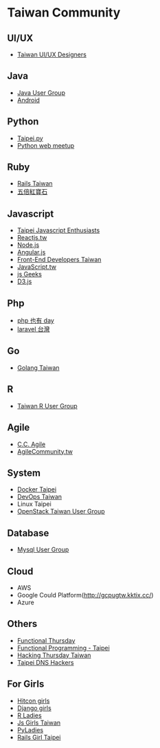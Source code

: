 # Taiwan Community

## UI/UX
* [Taiwan UI/UX Designers](https://www.facebook.com/groups/TaiwanUIUXDesigners/events/)

## Java
* [Java User Group](http://www.meetup.com/taiwanjug/)
* [Android](https://www.facebook.com/groups/AndroidTaipei/)

## Python
* [Taipei.py](http://www.meetup.com/Taipei-py/)
* [Python web meetup](http://www.meetup.com/Taipei-py/)

## Ruby
* [Rails Taiwan](http://www.meetup.com/rails-taiwan/)
* [五倍紅寶石](http://5xruby.kktix.cc/)

## Javascript
* [Taipei Javascript Enthusiasts](http://www.meetup.com/javascript-enthusiasts/)
* [Reactjs.tw](http://reactjs.kktix.cc/)
* [Node.js](http://nodejsparty.kktix.cc/)
* [Angular.js](http://www.meetup.com/Taipei-AngularJS-Meetup/)
* [Front-End Developers Taiwan](https://www.facebook.com/groups/f2e.tw/)
* [JavaScript.tw](http://javascript-tw.kktix.cc/)
* [js Geeks](http://jsgeeks.kktix.cc/)
* [D3.js](http://www.meetup.com/Taipei-D3-js-Meetup/)

## Php
* [php 也有 day](http://phptheday.kktix.cc/)
* [laravel 台灣](http://laraveltw.kktix.cc/)

## Go
* [Golang Taiwan](http://golang.kktix.cc/)

## R
* [Taiwan R User Group](http://www.meetup.com/Taiwan-R/)

## Agile
* [C.C. Agile](http://ezscrum.kktix.cc/)
* [AgileCommunity.tw](http://www.accupass.com/org/detail/r/965090279531912/1/0)

## System
* [Docker Taipei](http://www.meetup.com/Docker-Taipei/)
* [DevOps Taiwan](http://devops.kktix.cc/)
* Linux Taipei
* [OpenStack Taiwan User Group](http://www.meetup.com/OpenStack-Taiwan-User-Group)

## Database
* [Mysql User Group](http://www.accupass.com/org/detail/r/1407090558017161928200/1/0)

## Cloud
* AWS
* Google Could Platform(http://gcpugtw.kktix.cc/)
* Azure

## Others
* [Functional Thursday](http://www.meetup.com/Functional-Thursday/)
* [Functional Programming - Taipei](http://www.meetup.com/Functional-Programming-Taipei/)
* [Hacking Thursday Taiwan](http://www.meetup.com/h4-taiwan/)
* [Taipei DNS Hackers](http://www.meetup.com/TaipeiDNSHackers/)

## For Girls
* [Hitcon girls](http://girls.hitcon.org/)
* [Django girls](https://www.facebook.com/groups/djangogirls.taiwan/)
* [R Ladies](https://www.facebook.com/groups/twrladies/)
* [Js Girls Taiwan](https://www.facebook.com/jsgirlstw)
* [PyLadies](http://www.meetup.com/PyLadiesTW/)
* [Rails Girl Taipei](http://railsgirls.com/taipei)